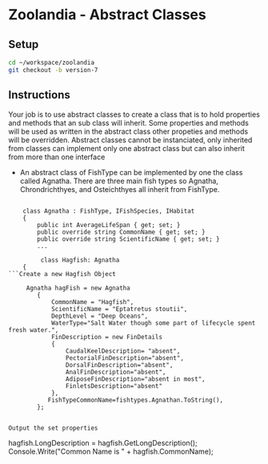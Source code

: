 # Zoolandia - Abstract Classes

## Setup

```bash
cd ~/workspace/zoolandia
git checkout -b version-7
```

## Instructions

Your job is to use abstract classes to create a class that is to hold properties and methods that an sub class will inherit. Some properties and methods will
be used as written in the abstract class other propeties and methods will be overridden. Abstract classes cannot be instanciated, only inherited from
classes can implement only one abstract class but can also inherit from more than one interface

* An abstract class of FishType can be implemented by one the class called Agnatha. There are three main fish types so Agnatha, Chrondrichthyes,
and Osteichthyes all inherit from FishType.
```

    class Agnatha : FishType, IFishSpecies, IHabitat
    {
        public int AverageLifeSpan { get; set; }
        public override string CommonName { get; set; }
        public override string ScientificName { get; set; }
        ...
        
         class Hagfish: Agnatha
    {
```Create a new Hagfish Object
```
         Agnatha hagFish = new Agnatha
            {
                CommonName = "Hagfish",
                ScientificName = "Eptatretus stoutii",
                DepthLevel = "Deep Oceans",
                WaterType="Salt Water though some part of lifecycle spent fresh water.",
                FinDescription = new FinDetails
                {
                    CaudalKeelDescription= "absent",
                    PectorialFinDescription="absent",
                    DorsalFinDescription="absent",
                    AnalFinDescription="absent",
                    AdiposeFinDescription="absent in most",
                    FinletsDescription="absent"
                },
               FishTypeCommonName=fishtypes.Agnathan.ToString(),
            };
```

Output the set properties

```
 hagfish.LongDescription = hagfish.GetLongDescription();
            Console.Write("Common Name is " + hagfish.CommonName);
```
